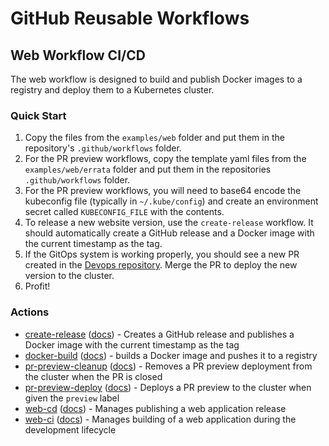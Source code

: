 # GitHub Reusable Workflows

## Web Workflow CI/CD

The web workflow is designed to build and publish Docker images to a registry and deploy them to a Kubernetes cluster.

### Quick Start

1. Copy the files from the `examples/web` folder and put them in the repository's `.github/workflows` folder.
2. For the PR preview workflows, copy the template yaml files from the `examples/web/errata` folder and put them in the repositories `.github/workflows` folder.
3. For the PR preview workflows, you will need to base64 encode the kubeconfig file (typically in `~/.kube/config`) and create an environment secret called `KUBECONFIG_FILE` with the contents.
4. To release a new website version, use the `create-release` workflow. It should automatically create a GitHub release and a Docker image with the current timestamp as the tag.
5. If the GitOps system is working properly, you should see a new PR created in the [Devops repository](https://github.com/oncoursesystems/devops). Merge the PR to deploy the new version to the cluster.
6. Profit!

### Actions

- [create-release](.github/workflows/create-release.yml) ([docs](docs/create-release.md)) - Creates a GitHub release and publishes a Docker image with the current timestamp as the tag
- [docker-build](.github/workflows/docker-build.yml) ([docs](docs/docker-build.md)) - builds a Docker image and pushes it to a registry
- [pr-preview-cleanup](.github/workflows/pr-preview-cleanup.yml) ([docs](docs/pr-preview-cleanup.md)) - Removes a PR preview deployment from the cluster when the PR is closed
- [pr-preview-deploy](.github/workflows/pr-preview-deploy.yml) ([docs](docs/pr-preview-deploy.md)) - Deploys a PR preview to the cluster when given the `preview` label
- [web-cd](.github/workflows/web-cd.yml) ([docs](docs/web-cd.md)) - Manages publishing a web application release
- [web-ci](.github/workflows/web-ci.yml) ([docs](docs/web-ci.md)) - Manages building of a web application during the development lifecycle

